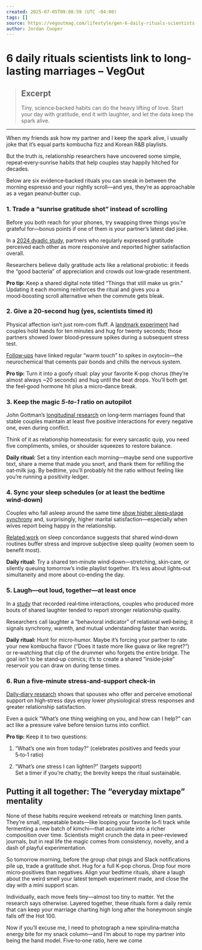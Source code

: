 ```yaml
---
created: 2025-07-05T09:08:59 (UTC -04:00)
tags: []
source: https://vegoutmag.com/lifestyle/gen-6-daily-rituals-scientists-link-to-long-lasting-marriages/
author: Jordan Cooper
---
```


# 6 daily rituals scientists link to long-lasting marriages – VegOut

> ## Excerpt
> Tiny, science‑backed habits can do the heavy lifting of love. Start your day with gratitude, end it with laughter, and let the data keep the spark alive.

---
When my friends ask how my partner and I keep the spark alive, I usually joke that it’s equal parts kombucha fizz and Korean R&B playlists.

But the truth is, relationship researchers have uncovered some simple, repeat‑every‑sunrise habits that help couples stay happily hitched for decades.

Below are six evidence‑backed rituals you can sneak in between the morning espresso and your nightly scroll—and yes, they’re as approachable as a vegan peanut‑butter cup.

### 1\. Trade a “sunrise gratitude shot” instead of scrolling

Before you both reach for your phones, try swapping three things you’re grateful for—bonus points if one of them is your partner’s latest dad joke.

In a [2024 dyadic study](https://www.nature.com/articles/s41598-024-71994-z), partners who regularly expressed gratitude perceived each other as more responsive and reported higher satisfaction overall.

Researchers believe daily gratitude acts like a relational probiotic: it feeds the “good bacteria” of appreciation and crowds out low‑grade resentment.

**Pro tip:** Keep a shared digital note titled “Things that still make us grin.” Updating it each morning reinforces the ritual and gives you a mood‑boosting scroll alternative when the commute gets bleak.

### 2\. Give a 20‑second hug (yes, scientists timed it)

Physical affection isn’t just rom‑com fluff. A [landmark experiment](https://pubmed.ncbi.nlm.nih.gov/15206831/) had couples hold hands for ten minutes and hug for twenty seconds; those partners showed lower blood‑pressure spikes during a subsequent stress test.

[Follow‑ups](https://www.sciencedirect.com/science/article/abs/pii/S0167876012001195) have linked regular “warm touch” to spikes in oxytocin—the neurochemical that cements pair bonds and chills the nervous system.

**Pro tip:** Turn it into a goofy ritual: play your favorite K‑pop chorus (they’re almost always ~20 seconds) and hug until the beat drops. You’ll both get the feel‑good hormone hit plus a micro‑dance break.

### 3\. Keep the magic _5‑to‑1_ ratio on autopilot

John Gottman’s [longitudinal research](https://www.gottman.com/blog/the-magic-relationship-ratio-according-science/) on long‑term marriages found that stable couples maintain at least five positive interactions for every negative one, even during conflict.

Think of it as relationship homeostasis: for every sarcastic quip, you need five compliments, smiles, or shoulder squeezes to restore balance.

**Daily ritual:** Set a tiny intention each morning—maybe send one supportive text, share a meme that made you snort, and thank them for refilling the oat‑milk jug. By bedtime, you’ll probably hit the ratio without feeling like you’re running a positivity ledger.

### 4\. Sync your sleep schedules (or at least the bedtime wind‑down)

Couples who fall asleep around the same time [show higher sleep‑stage synchrony](https://aasm.org/couples-sleep-in-sync-when-the-wife-is-satisfied-with-their-marriage/) and, surprisingly, higher marital satisfaction—especially when wives report being happy in the relationship.

[Related work](https://pmc.ncbi.nlm.nih.gov/articles/PMC6702108/) on sleep concordance suggests that shared wind‑down routines buffer stress and improve subjective sleep quality (women seem to benefit most).

**Daily ritual:** Try a shared ten‑minute wind‑down—stretching, skin‑care, or silently queuing tomorrow’s indie playlist together. It’s less about lights‑out simultaneity and more about co‑ending the day.

### 5\. Laugh—out loud, together—at least once

In a [study](https://pmc.ncbi.nlm.nih.gov/articles/PMC4779443/) that recorded real‑time interactions, couples who produced more bouts of shared laughter tended to report stronger relationship quality.

Researchers call laughter a “behavioral indicator” of relational well‑being; it signals synchrony, warmth, and mutual understanding faster than words.

**Daily ritual:** Hunt for micro‑humor. Maybe it’s forcing your partner to rate your new kombucha flavor (“Does it taste more like guava or like regret?”) or re‑watching that clip of the drummer who forgets the entire bridge. The goal isn’t to be stand‑up comics; it’s to create a shared “inside‑joke” reservoir you can draw on during tense times.

### 6\. Run a five‑minute stress‑and‑support check‑in

[Daily‑diary research](https://pmc.ncbi.nlm.nih.gov/articles/PMC8443030/) shows that spouses who offer and perceive emotional support on high‑stress days enjoy lower physiological stress responses and greater relationship satisfaction.

Even a quick “What’s one thing weighing on you, and how can I help?” can act like a pressure valve before tension turns into conflict.

**Pro tip:** Keep it to two questions:

1.  “What’s one win from today?” (celebrates positives and feeds your 5‑to‑1 ratio)
    
2.  “What’s one stress I can lighten?” (targets support)  
    Set a timer if you’re chatty; the brevity keeps the ritual sustainable.
    

## Putting it all together: The “everyday mixtape” mentality

None of these habits require weekend retreats or matching linen pants. They’re small, repeatable beats—like looping your favorite lo‑fi track while fermenting a new batch of kimchi—that accumulate into a richer composition over time. Scientists might crunch the data in peer‑reviewed journals, but in real life the magic comes from consistency, novelty, and a dash of playful experimentation.

So tomorrow morning, before the group chat pings and Slack notifications pile up, trade a gratitude shot. Hug for a full K‑pop chorus. Drop four more micro‑positives than negatives. Align your bedtime rituals, share a laugh about the weird smell your latest tempeh experiment made, and close the day with a mini support scan.

Individually, each move feels tiny—almost too tiny to matter. Yet the research says otherwise. Layered together, these rituals form a daily remix that can keep your marriage charting high long after the honeymoon single falls off the Hot 100.

Now if you’ll excuse me, I need to photograph a new spirulina‑matcha energy bite for my snack column—and I’m about to rope my partner into being the hand model. Five‑to‑one ratio, here we come
